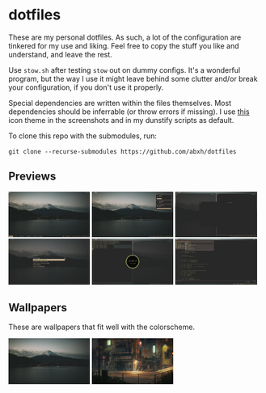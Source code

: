 # dotfiles
These are my personal dotfiles. As such, a lot of the configuration are tinkered for my use and liking. Feel free to copy the stuff you like and understand, and leave the rest.

Use `stow.sh` after testing `stow` out on dummy configs. It's a wonderful program, but the way I use it might leave behind some clutter and/or break your configuration, if you don't use it properly. 

Special dependencies are written within the files themselves. Most dependencies should be inferrable (or throw errors if missing). I use [this](https://github.com/abxh/gruvbox-material-gtk) icon theme in the screenshots and in my dunstify scripts as default.

To clone this repo with the submodules, run:
```
git clone --recurse-submodules https://github.com/abxh/dotfiles
```

## Previews
<p float="left">
  <img src=".images/img0.png" width="32%" />
  <img src=".images/img1.png" width="32%" />
  <img src=".images/img2.png" width="32%" />
  <img src=".images/img3.png" width="32%" />
  <img src=".images/img4.png" width="32%" />
  <img src=".images/img5.png" width="32%" />
</p>

## Wallpapers
These are wallpapers that fit well with the colorscheme.

<p float="left">
  <img src=".wallpapers/wallhaven-j5p23m.jpg" width="32%" />
  <img src=".wallpapers/unknown_source0.jpg" width="32%" />
</p>
